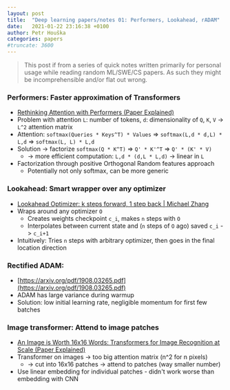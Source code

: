 ```yaml
---
layout: post
title:  "Deep learning papers/notes 01: Performers, Lookahead, rADAM"
date:   2021-01-22 23:16:38 +0100
author: Petr Houška
categories: papers
#truncate: 3600
---	
```


> This post if from a series of quick notes written primarily for personal usage while reading random ML/SWE/CS papers. As such they might be incomprehensible and/or flat out wrong.

### Performers: Faster approximation of Transformers
- [Rethinking Attention with Performers (Paper Explained)](https://www.youtube.com/watch?v=xJrKIPwVwGM)
- Problem with attention `L`: number of tokens, `d`: dimensionality of `Q`, `K`, `V` -> `L^2` attention matrix
- Attention: `softmax(Queries * Keys^T) * Values` => `softmax(L,d * d,L) * L,d` => `softmax(L, L) * L,d`
- Solution -> factorize `softmax(Q * K^T)` => `Q' * K'^T` => `Q' * (K' * V)`
  - -> more efficient computation: `L,d * (d,L * L,d)` -> linear in `L`
- Factorization through positive Orthogonal Random features approach 
  - Potentially not only softmax, can be more generic

### Lookahead: Smart wrapper over any optimizer 
- [Lookahead Optimizer: k steps forward, 1 step back \| Michael Zhang](https://www.youtube.com/watch?v=TxGxiDK0Ccc)
- Wraps around any optimizer `O`
  - Creates weights checkpoint `c_i`, makes `n` steps with `O`
  - Interpolates between current state and (`n` steps of `O` ago) saved `c_i` -> `c_i+1`
- Intuitively: Tries `n` steps with arbitrary optimizer, then goes in the final location direction

### Rectified ADAM:
- [https://arxiv.org/pdf/1908.03265.pdf](https://arxiv.org/pdf/1908.03265.pdf)
- ADAM has large variance during warmup
- Solution: low initial learning rate, negligible momentum for first few batches

### Image transformer: Attend to image patches
- [An Image is Worth 16x16 Words: Transformers for Image Recognition at Scale (Paper Explained)](https://www.youtube.com/watch?v=TrdevFK_am4)
- Transformer on images -> too big attention matrix (n^2 for n pixels) 
  - -> cut into 16x16 patches -> attend to patches (way smaller number)
- Use linear embedding for individual patches - didn't work worse than embedding with CNN